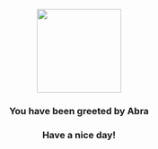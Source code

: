<p align="center">
    <img src="https://raw.githubusercontent.com/PokeAPI/sprites/master/sprites/pokemon/63.png" width="150" height="150">
</p>
<h3 align="center">You have been greeted by  <b>Abra</b></h3>
<h3 align="center">Have a nice day!</h3>
